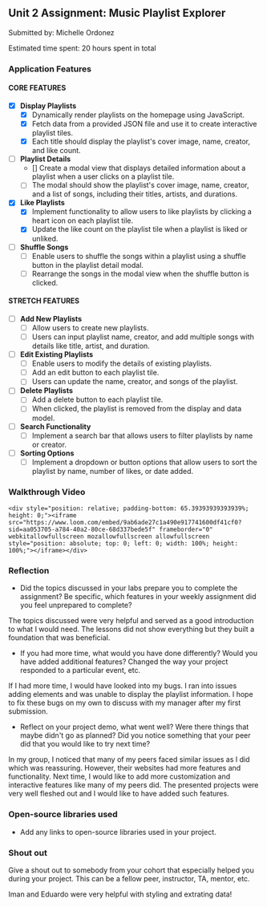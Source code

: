 ## Unit 2 Assignment: Music Playlist Explorer

Submitted by: Michelle Ordonez

Estimated time spent: 20 hours spent in total

### Application Features

#### CORE FEATURES

- [X] **Display Playlists**
  - [X] Dynamically render playlists on the homepage using JavaScript.
  - [X] Fetch data from a provided JSON file and use it to create interactive playlist tiles.
  - [X] Each title should display the playlist's cover image, name, creator, and like count.

- [ ] **Playlist Details**
  - [] Create a modal view that displays detailed information about a playlist when a user clicks on a playlist tile.
  - [ ] The modal should show the playlist's cover image, name, creator, and a list of songs, including their titles, artists, and durations.

- [X] **Like Playlists**
  - [X] Implement functionality to allow users to like playlists by clicking a heart icon on each playlist tile.
  - [X] Update the like count on the playlist tile when a playlist is liked or unliked.

- [ ] **Shuffle Songs**
  - [ ] Enable users to shuffle the songs within a playlist using a shuffle button in the playlist detail modal.
  - [ ] Rearrange the songs in the modal view when the shuffle button is clicked.

#### STRETCH FEATURES

- [ ] **Add New Playlists**
  - [ ] Allow users to create new playlists.
  - [ ] Users can input playlist name, creator, and add multiple songs with details like title, artist, and duration.

- [ ] **Edit Existing Playlists**
  - [ ] Enable users to modify the details of existing playlists.
  - [ ] Add an edit button to each playlist tile.
  - [ ] Users can update the name, creator, and songs of the playlist.

- [ ] **Delete Playlists**
  - [ ] Add a delete button to each playlist tile.
  - [ ] When clicked, the playlist is removed from the display and data model.

- [ ] **Search Functionality**
  - [ ] Implement a search bar that allows users to filter playlists by name or creator.

- [ ] **Sorting Options**
  - [ ] Implement a dropdown or button options that allow users to sort the playlist by name, number of likes, or date added.

### Walkthrough Video

`<div style="position: relative; padding-bottom: 65.39393939393939%; height: 0;"><iframe src="https://www.loom.com/embed/9ab6ade27c1a490e917741600df41cf0?sid=aa053705-a784-40a2-80ce-68d337bede5f" frameborder="0" webkitallowfullscreen mozallowfullscreen allowfullscreen style="position: absolute; top: 0; left: 0; width: 100%; height: 100%;"></iframe></div>`

### Reflection

* Did the topics discussed in your labs prepare you to complete the assignment? Be specific, which features in your weekly assignment did you feel unprepared to complete?

The topics discussed were very helpful and served as a good introduction to what I would need. The lessons did not show everything but they built a foundation that was beneficial.

* If you had more time, what would you have done differently? Would you have added additional features? Changed the way your project responded to a particular event, etc.
  
If I had more time, I would have looked into my bugs. I ran into issues adding elements and was unable to display the playlist information. I hope to fix these bugs on my own to discuss with my manager after my first submission.

* Reflect on your project demo, what went well? Were there things that maybe didn't go as planned? Did you notice something that your peer did that you would like to try next time?

In my group, I noticed that many of my peers faced similar issues as I did which was reassuring. However, their websites had more features and functionality. Next time, I would like to add more customization and interactive features like many of my peers did. The presented projects were very well fleshed out and I would like to have added such features.

### Open-source libraries used

- Add any links to open-source libraries used in your project.

### Shout out

Give a shout out to somebody from your cohort that especially helped you during your project. This can be a fellow peer, instructor, TA, mentor, etc.

Iman and Eduardo were very helpful with styling and extrating data!